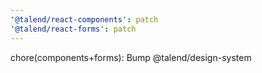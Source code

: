 ```yaml
---
'@talend/react-components': patch
'@talend/react-forms': patch
---
```


chore(components+forms): Bump @talend/design-system
